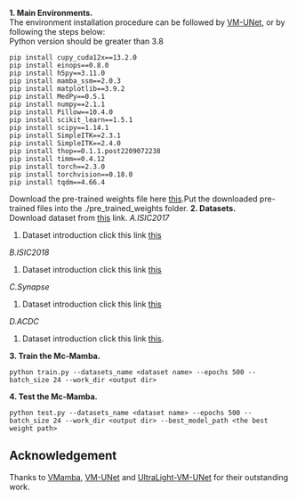 **1. Main Environments.** </br>
The environment installation procedure can be followed by [VM-UNet](https://github.com/JCruan519/VM-UNet), or by following the steps below:</br>
Python version should be greater than 3.8
```
pip install cupy_cuda12x==13.2.0
pip install einops==0.8.0
pip install h5py==3.11.0
pip install mamba_ssm==2.0.3
pip install matplotlib==3.9.2
pip install MedPy==0.5.1
pip install numpy==2.1.1
pip install Pillow==10.4.0
pip install scikit_learn==1.5.1
pip install scipy==1.14.1
pip install SimpleITK==2.3.1
pip install SimpleITK==2.4.0
pip install thop==0.1.1.post2209072238
pip install timm==0.4.12
pip install torch==2.3.0
pip install torchvision==0.18.0
pip install tqdm==4.66.4

```
Download the pre-trained weights file here [this](https://zenodo.org/records/13743856).Put the downloaded pre-trained files into the ./pre_trained_weights folder.
**2. Datasets.** </br>
Download dataset from [this](https://zenodo.org/records/13741332) link.
*A.ISIC2017* </br>
1. Dataset introduction click this link [this](https://challenge.isic-archive.com/data)</br>

*B.ISIC2018* </br>
1. Dataset introduction click this link [this](https://challenge.isic-archive.com/data)</br>

*C.Synapse* </br>
1. Dataset introduction click this link [this](https://www.synapse.org/#!Synapse:syn3193805/wiki)</br>

*D.ACDC* </br>
1. Dataset introduction click this link [this](https://acdc.vision.ee.ethz.ch/). </br>

**3. Train the Mc-Mamba.**
```
python train.py --datasets_name <dataset name> --epochs 500 --batch_size 24 --work_dir <output dir>
```
**4. Test the Mc-Mamba.**  
```
python test.py --datasets_name <dataset name> --epochs 500 --batch_size 24 --work_dir <output dir> --best_model_path <the best weight path>
```

## Acknowledgement
Thanks to [VMamba](https://github.com/MzeroMiko/VMamba), [VM-UNet](https://github.com/JCruan519/VM-UNet) and [UltraLight-VM-UNet](https://github.com/wurenkai/UltraLight-VM-UNet) for their outstanding work.
